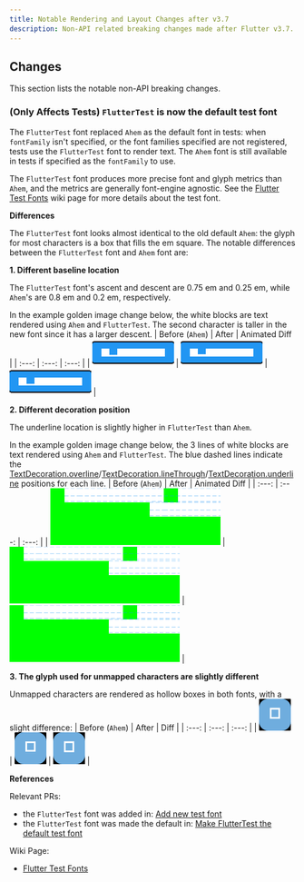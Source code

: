 ```yaml
---
title: Notable Rendering and Layout Changes after v3.7
description: Non-API related breaking changes made after Flutter v3.7.
---
```


## Changes

This section lists the notable non-API breaking changes.

### (Only Affects Tests) `FlutterTest` is now the default test font

The `FlutterTest` font replaced `Ahem` as the default font in tests: when 
`fontFamily` isn't specified, or the font families specified are not registered, 
tests use the `FlutterTest` font to render text. The `Ahem` font is still 
available in tests if specified as the `fontFamily` to use.

The `FlutterTest` font produces more precise font and glyph metrics than `Ahem`, 
and the metrics are generally font-engine agnostic. See the [Flutter Test Fonts][] 
wiki page for more details about the test font.

**Differences**

The `FlutterTest` font looks almost identical to the old default `Ahem`: the
glyph for most characters is a box that fills the em square. The notable
differences between the `FlutterTest` font and `Ahem` font are:

**1. Different baseline location**

The `FlutterTest` font's ascent and descent are 0.75 em and 0.25 em, while
`Ahem`'s are 0.8 em and 0.2 em, respectively.

In the example golden image change below, the white blocks are text rendered
using `Ahem` and `FlutterTest`. The second character is taller in the new font
since it has a larger descent.
| Before (`Ahem`) | After | Animated Diff |
| :---: | :---: | :---: |
| ![before](assets/material.ink_sparkle.bottom_right.0_masterImage.png) | ![after](assets/material.ink_sparkle.bottom_right.0_testImage.png) | ![baseline_animated](assets/baseline.gif) |

**2. Different decoration position**

The underline location is slightly higher in `FlutterTest` than `Ahem`.

In the example golden image change below, the 3 lines of white blocks are text 
rendered using `Ahem` and `FlutterTest`. The blue dashed lines indicate the 
[TextDecoration.overline]/[TextDecoration.lineThrough]/[TextDecoration.underline] 
positions for each line.
| Before (`Ahem`) | After | Animated Diff |
| :---: | :---: | :---: |
| ![before](assets/widgets.text_golden.Decoration.1_masterImage.png) | ![after](assets/widgets.text_golden.Decoration.1_testImage.png) |  ![baseline_animated](assets/underline.gif) |

**3. The glyph used for unmapped characters are slightly different**

Unmapped characters are rendered as hollow boxes in both fonts, with a slight
difference:
| Before (`Ahem`) | After | Diff |
| :---: | :---: | :---: |
| ![before](assets/material.floating_action_button_test.clip_masterImage.png) | ![after](assets/material.floating_action_button_test.clip_testImage.png) | ![not_def_animated](assets/not_def.gif) |

**References**

Relevant PRs:
* the `FlutterTest` font was added in: [Add new test font]({{site.repo.engine}}/pull/39809)
* the `FlutterTest` font was made the default in: [Make FlutterTest the default test font]({{site.repo.engine}}/pull/40188)

Wiki Page:
* [Flutter Test Fonts][]

[Flutter Test Fonts]: {{site.repo.flutter}}/wiki/Flutter-Test-Fonts
[TextDecoration.underline]: {{site.api}}/flutter/dart-ui/TextDecoration/underline-constant.html
[TextDecoration.overline]: {{site.api}}/flutter/dart-ui/TextDecoration/overline-constant.html
[TextDecoration.lineThrough]: {{site.api}}/flutter/dart-ui/TextDecoration/lineThrough-constant.html
